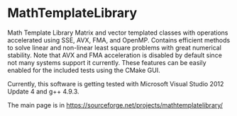 # MathTemplateLibrary
Math Template Library
Matrix and vector templated classes with operations accelerated using SSE, AVX, FMA, and OpenMP. Contains efficient methods to solve linear and non-linear least square problems with great numerical stability. Note that AVX and FMA acceleration is disabled by default since not many systems support it currently. These features can be easily enabled for the included tests using the CMake GUI.

Currently, this software is getting tested with Microsoft Visual Studio 2012 Update 4 and g++ 4.9.3.

The main page is in https://sourceforge.net/projects/mathtemplatelibrary/
